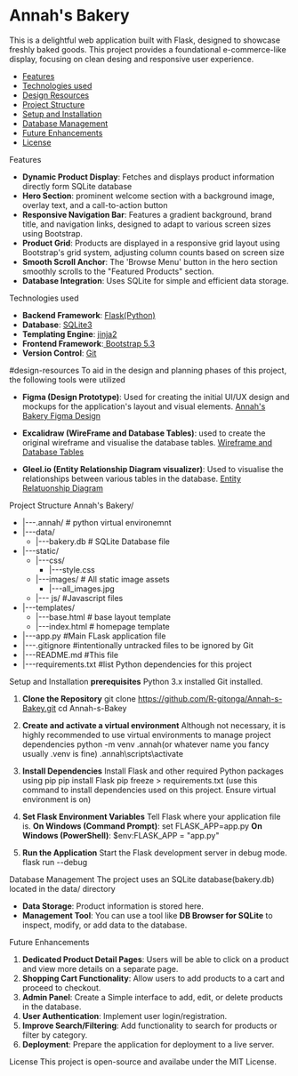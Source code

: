 # Annah's Bakery

This is a delightful web application built with Flask, designed to showcase freshly baked goods. This project provides a foundational e-commerce-like display, focusing on clean desing and responsive user experience.

* [Features](#features)
* [Technologies used](#technologies-used)
* [Design Resources](#design-resources)
* [Project Structure](#project-structure)
* [Setup and Installation](#setup-and-installation)
* [Database Management](#database-management)
* [Future Enhancements](#future-enhancements)
* [License](#license)

Features
* **Dynamic Product Display**: Fetches and displays product information directly form SQLite database
* **Hero Section**: prominent welcome section with a background image, overlay text, and a call-to-action button
* **Responsive Navigation Bar**: Features a gradient background, brand title, and navigation links, designed to adapt to various screen sizes using Bootstrap.
* **Product Grid**: Products are displayed in a responsive grid layout using Bootstrap's grid system, adjusting column counts based on screen size
* **Smooth Scroll Anchor**: The 'Browse Menu' button in the hero section smoothly scrolls to the "Featured Products" section.
* **Database Integration**: Uses SQLite for simple and efficient data storage.

Technologies used
* **Backend Framework**: [Flask(Python)](https://flask.palletsprojects.com/en/stable/)
* **Database**: [SQLite3](https://sqlite.org/index.html)
* **Templating Engine**: [jinja2](https://jinja.palletsprojects.com/en/stable/)
* **Frontend Framework**:[ Bootstrap 5.3](https://getbootstrap.com/)
* **Version Control**: [Git](https://git-scm.com/downloads)

#design-resources
To aid in the design and planning phases of this project, the following tools were utilized
* **Figma (Design Prototype)**: Used for creating the initial UI/UX design and mockups for the application's layout and visual elements.
    [Annah's Bakery Figma Design](https://www.figma.com/design/GLuq36nJJyR3JjDxGlYlxk/Annah-s-Bakery?node-id=16-153&m=dev&t=SamXmvDEVVWDFdMm-1)

* **Excalidraw (WireFrame and Database Tables)**: used to create the original wireframe and visualise the database tables.
    [Wireframe and Database Tables](https://excalidraw.com/#json=iX84712tmU8o82IcS4Gty,Hq0oUYtNSmy5L_NdZWXIPA)

* **Gleel.io (Entity Relationship Diagram visualizer)**: Used to visualise the relationships between various tables in the database.
    [Entity Relatuonship Diagram](https://app.gleek.io/diagrams/-2Xn1HDkrv6RUOMJ1Idbqw)

Project Structure
Annah's Bakery/
* |---.annah/     # python virtual environemnt
* |---data/
    * |---bakery.db       # SQLite Database file
* |---static/
    * |---css/
        * |---style.css
    * |---images/     # All static image assets
        * |---all_images.jpg
    * |--- js/        #Javascript files
* |---templates/
    * |---base.html       # base layout template 
    * |---index.html      # homepage template
* |---app.py      #Main FLask application file
* |---.gitignore  #intentionally untracked files to be ignored by Git
* |---README.md   #This file
* |---requirements.txt #list Python dependencies for this project

Setup and Installation
**prerequisites**
Python 3.x installed
Git installed.

1. **Clone the Repository**
    git clone https://github.com/R-gitonga/Annah-s-Bakey.git
    cd Annah-s-Bakey

2. **Create and activate a virtual environment**
Although not necessary, it is highly recommended to use virtual environments to manage project dependencies
        python -m venv .annah(or whatever name you fancy usually .venv is fine)
        .annah\scripts\activate

3. **Install Dependencies**
Install Flask and other required Python packages using pip
    pip install Flask
    pip freeze > requirements.txt (use this command to install dependencies used on this project. Ensure virtual environment is on)

4. **Set Flask Environment Variables**
Tell Flask where your application file is.
    **On Windows (Command Prompt)**:
        set FLASK_APP=app.py
    **On Windows (PowerShell)**:
        $env:FLASK_APP = "app.py"

5. **Run the Application**
Start the Flask development server in debug mode.
    flask run --debug

Database Management
The project uses an SQLite database(bakery.db) located in the data/ directory

* **Data Storage**: Product information is stored here.
* **Management Tool**: You can use a tool like **DB Browser for SQLite** to inspect, modify, or add data to the database.

Future Enhancements
1. **Dedicated Product Detail Pages**: Users will be able to click on a product and view more details on a separate page.
2. **Shopping Cart Functionality**: Allow users to add products to a cart and proceed to checkout.
3. **Admin Panel**: Create a Simple interface to add, edit, or delete products in the database.
4. **User Authentication**: Implement user login/registration.
5. **Improve Search/Filtering**: Add functionality to search for products or filter by category.
6. **Deployment**: Prepare the application for deployment to a live server.

License
This project is open-source and availabe under the MIT License.




